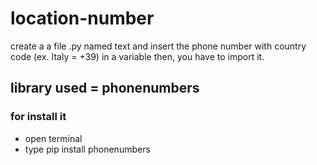 # location-number

create a a file .py named text and insert the phone number with country code (ex. Italy = +39) in a variable
then, you have to import it.

## library used = phonenumbers
### for install it

- open terminal
- type pip install phonenumbers 
